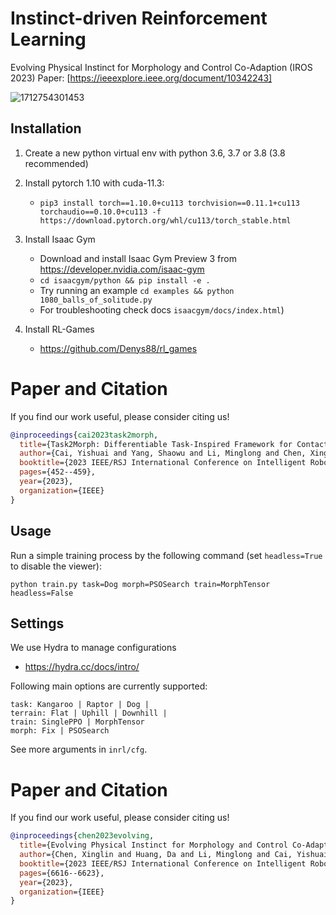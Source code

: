 # Instinct-driven Reinforcement Learning

Evolving Physical Instinct for Morphology and Control Co-Adaption (IROS 2023)
Paper: [https://ieeexplore.ieee.org/document/10342243]

![1712754301453](https://github.com/Caiyishuai/InstinctEvolution/assets/39987654/663504ba-f749-4314-ae6b-1b535a694866)

## Installation

1. Create a new python virtual env with python 3.6, 3.7 or 3.8 (3.8 recommended)
2. Install pytorch 1.10 with cuda-11.3:
   - `pip3 install torch==1.10.0+cu113 torchvision==0.11.1+cu113 torchaudio==0.10.0+cu113 -f https://download.pytorch.org/whl/cu113/torch_stable.html`
3. Install Isaac Gym
   - Download and install Isaac Gym Preview 3 from https://developer.nvidia.com/isaac-gym
   - `cd isaacgym/python && pip install -e .`
   - Try running an example `cd examples && python 1080_balls_of_solitude.py`
   - For troubleshooting check docs `isaacgym/docs/index.html`)

4. Install RL-Games
   * https://github.com/Denys88/rl_games
# Paper and Citation

If you find our work useful, please consider citing us! 

```bibtex
@inproceedings{cai2023task2morph,
  title={Task2Morph: Differentiable Task-Inspired Framework for Contact-Aware Robot Design},
  author={Cai, Yishuai and Yang, Shaowu and Li, Minglong and Chen, Xinglin and Mao, Yunxin and Yi, Xiaodong and Yang, Wenjing},
  booktitle={2023 IEEE/RSJ International Conference on Intelligent Robots and Systems (IROS)},
  pages={452--459},
  year={2023},
  organization={IEEE}
}
```


## Usage


Run a simple training process by the following command (set `headless=True` to disable the viewer):

`python train.py task=Dog morph=PSOSearch train=MorphTensor headless=False`

## Settings

We use Hydra to manage configurations
 * https://hydra.cc/docs/intro/

Following main options are currently supported:

```
task: Kangaroo | Raptor | Dog | 
terrain: Flat | Uphill | Downhill | 
train: SinglePPO | MorphTensor 
morph: Fix | PSOSearch
```

See more arguments in `inrl/cfg`.

# Paper and Citation

If you find our work useful, please consider citing us! 

```bibtex
@inproceedings{chen2023evolving,
  title={Evolving Physical Instinct for Morphology and Control Co-Adaption},
  author={Chen, Xinglin and Huang, Da and Li, Minglong and Cai, Yishuai and Wen, Zhuoer and Cai, Zhongxuan and Yang, Wenjing},
  booktitle={2023 IEEE/RSJ International Conference on Intelligent Robots and Systems (IROS)},
  pages={6616--6623},
  year={2023},
  organization={IEEE}
}
```
